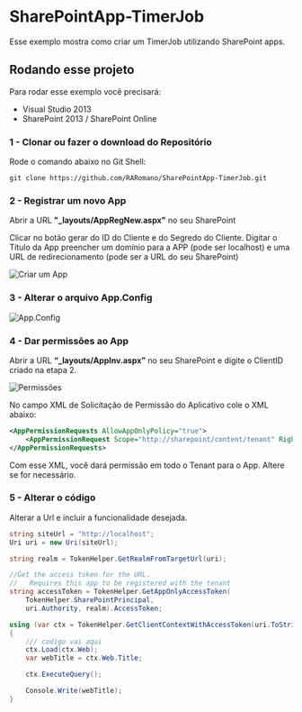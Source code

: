 # SharePointApp-TimerJob

Esse exemplo mostra como criar um TimerJob utilizando SharePoint apps.

## Rodando esse projeto

Para rodar esse exemplo você precisará:
- Visual Studio 2013
- SharePoint 2013 / SharePoint Online

### 1 - Clonar ou fazer o download do Repositório

Rode o comando abaixo no Git Shell:

`git clone https://github.com/RARomano/SharePointApp-TimerJob.git`

### 2 - Registrar um novo App

Abrir a URL **"_layouts/AppRegNew.aspx"** no seu SharePoint 

Clicar no botão gerar do ID do Cliente e do Segredo do Cliente. Digitar o Título da App preencher um domínio para a APP (pode ser localhost) e uma URL de redirecionamento (pode ser a URL do seu SharePoint)

![Criar um App](http://rodrigoromano.net/wp-content/uploads/2015/03/4.jpg)

### 3 - Alterar o arquivo App.Config

![App.Config](http://rodrigoromano.net/wp-content/uploads/2015/03/5.jpg)

### 4 - Dar permissões ao App

Abrir a URL **“_layouts/AppInv.aspx”** no seu SharePoint e digite o ClientID criado na etapa 2.

![Permissões](http://rodrigoromano.net/wp-content/uploads/2015/03/6.jpg)

No campo XML de Solicitação de Permissão do Aplicativo cole o XML abaixo:

```XML
<AppPermissionRequests AllowAppOnlyPolicy="true">
    <AppPermissionRequest Scope="http://sharepoint/content/tenant" Right="Manage" />
</AppPermissionRequests>
```

Com esse XML, você dará permissão em todo o Tenant para o App. Altere se for necessário.

### 5 - Alterar o código

Alterar a Url e incluir a funcionalidade desejada.

```C#
string siteUrl = "http://localhost";
Uri uri = new Uri(siteUrl);

string realm = TokenHelper.GetRealmFromTargetUrl(uri);

//Get the access token for the URL.  
//   Requires this app to be registered with the tenant
string accessToken = TokenHelper.GetAppOnlyAccessToken(
    TokenHelper.SharePointPrincipal,
    uri.Authority, realm).AccessToken;

using (var ctx = TokenHelper.GetClientContextWithAccessToken(uri.ToString(), accessToken))
{
    /// codigo vai aqui
    ctx.Load(ctx.Web);
    var webTitle = ctx.Web.Title;

    ctx.ExecuteQuery();

    Console.Write(webTitle);
}
```
